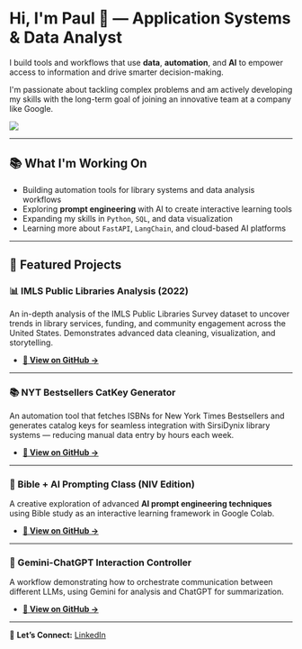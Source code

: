 # Hi, I'm Paul 👋 — Application Systems & Data Analyst

I build tools and workflows that use **data**, **automation**, and **AI** to empower access to information and drive smarter decision-making.  

I'm passionate about tackling complex problems and am actively developing my skills with the long-term goal of joining an innovative team at a company like Google.

[<img src="https://img.shields.io/badge/LinkedIn-0077B5?style=for-the-badge&logo=linkedin&logoColor=white" />](https://www.linkedin.com/in/systemslibrarian)

---

## 📚 What I'm Working On

- Building automation tools for library systems and data analysis workflows  
- Exploring **prompt engineering** with AI to create interactive learning tools  
- Expanding my skills in `Python`, `SQL`, and data visualization  
- Learning more about `FastAPI`, `LangChain`, and cloud-based AI platforms  

---

## 🚀 Featured Projects

### 📊 IMLS Public Libraries Analysis (2022)
An in-depth analysis of the IMLS Public Libraries Survey dataset to uncover trends in library services, funding, and community engagement across the United States. Demonstrates advanced data cleaning, visualization, and storytelling.
- **[🔗 View on GitHub →](https://github.com/systemslibrarian/imls-public-libraries-2022)**

---

### 📚 NYT Bestsellers CatKey Generator
An automation tool that fetches ISBNs for New York Times Bestsellers and generates catalog keys for seamless integration with SirsiDynix library systems — reducing manual data entry by hours each week.
- **[🔗 View on GitHub →](https://github.com/systemslibrarian/NYT-Bestsellers-CatKey-Generator)**

---

### 🧠 Bible + AI Prompting Class (NIV Edition)
A creative exploration of advanced **AI prompt engineering techniques** using Bible study as an interactive learning framework in Google Colab.
- **[🔗 View on GitHub →](https://github.com/systemslibrarian/bible-ai-prompting-class)**

---

### 🤖 Gemini-ChatGPT Interaction Controller
A workflow demonstrating how to orchestrate communication between different LLMs, using Gemini for analysis and ChatGPT for summarization.
- **[🔗 View on GitHub →](https://github.com/systemslibrarian/Gemini-ChatGPT-Interaction)**

---

💬 **Let’s Connect:** [LinkedIn](https://www.linkedin.com/in/systemslibrarian)
